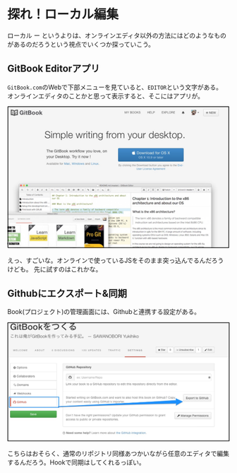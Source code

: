 # 探れ！ローカル編集

ローカル ー というよりは、オンラインエディタ以外の方法にはどのようなものがあるのだろうという視点でいくつか探っていこう。


## GitBook Editorアプリ

`GitBook.com`のWebで下部メニューを見ていると、`EDITOR`という文字がある。
オンラインエディタのことかと思って表示すると、そこにはアプリが。

![](Gitbook_editor.jpg)

えっ、すごいな。オンラインで使っているJSをそのまま突っ込んでるんだろうけども。
先に試すのはこれかな。

## Githubにエクスポート&同期

Book(プロジェクト)の管理画面には、Githubと連携する設定がある。

![](github_exporter2.jpg)

こちらはおそらく、通常のリポジトリ同様あつかいながら任意のエディタで編集するんだろう。Hookで同期はしてくれるっぽい。

